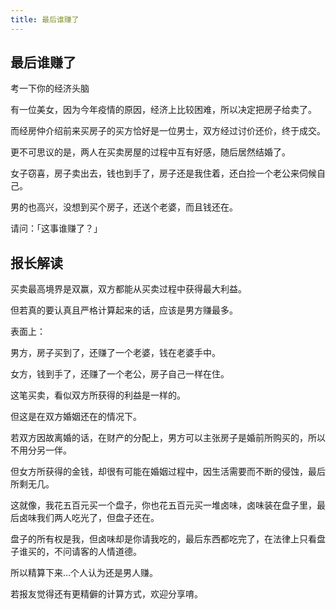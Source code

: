 ```yaml
---
title: 最后谁赚了
---
```


## 最后谁赚了

考一下你的经济头脑

有一位美女，因为今年疫情的原因，经济上比较困难，所以决定把房子给卖了。

而经房仲介绍前来买房子的买方恰好是一位男士，双方经过讨价还价，终于成交。

更不可思议的是，两人在买卖房屋的过程中互有好感，随后居然结婚了。

女子窃喜，房子卖出去，钱也到手了，房子还是我住着，还白捡一个老公来伺候自己。

男的也高兴，没想到买个房子，还送个老婆，而且钱还在。

请问：「这事谁赚了？」

## 报长解读

买卖最高境界是双赢，双方都能从买卖过程中获得最大利益。

但若真的要认真且严格计算起来的话，应该是男方赚最多。

表面上：

男方，房子买到了，还赚了一个老婆，钱在老婆手中。

女方，钱到手了，还赚了一个老公，房子自己一样在住。

这笔买卖，看似双方所获得的利益是一样的。

但这是在双方婚姻还在的情况下。

若双方因故离婚的话，在财产的分配上，男方可以主张房子是婚前所购买的，所以不用分另一伴。

但女方所获得的金钱，却很有可能在婚姻过程中，因生活需要而不断的侵蚀，最后所剩无几。

这就像，我花五百元买一个盘子，你也花五百元买一堆卤味，卤味装在盘子里，最后卤味我们两人吃光了，但盘子还在。

盘子的所有权是我，但卤味却是你请我吃的，最后东西都吃完了，在法律上只看盘子谁买的，不问请客的人情道德。

所以精算下来…个人认为还是男人赚。

若报友觉得还有更精僻的计算方式，欢迎分享唷。